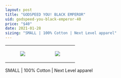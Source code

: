 ```yaml
---
layout: post
title: "GODSPEED YOU! BLACK EMPEROR"
uid: godspeed-you-black-emperor-40
price: "$40"
date: 2021-01-28
sizing: "SMALL | 100% Cotton | Next Level apparel"
---
```




<table style="width:100%;"><tr><td style="vertical-align:top;">
      <figure class="tmblr-full" data-orig-height="2048" data-orig-width="1365" data-orig-src="https://concertshirts.netlify.app/shirts/0417/0417-01.jpg"><img src="https://64.media.tumblr.com/dfc92215d0688daa81c8b4c464b9e829/831b450ac70b7c60-64/s540x810/987fe6909117749f6099e3e2804b215ff7c2552c.jpg" data-orig-height="2048" data-orig-width="1365" data-orig-src="https://concertshirts.netlify.app/shirts/0417/0417-01.jpg"/></figure></td>
    <td style="vertical-align:top;">
      <figure class="tmblr-full" data-orig-height="2048" data-orig-width="1365" data-orig-src="https://concertshirts.netlify.app/shirts/0417/0417-02.jpg"><img src="https://64.media.tumblr.com/d4b029f698c28ff5946c3568f1f9743e/831b450ac70b7c60-0e/s540x810/3089f353deae2ae4cbf90ad69f8c5f09ec55967a.jpg" data-orig-height="2048" data-orig-width="1365" data-orig-src="https://concertshirts.netlify.app/shirts/0417/0417-02.jpg"/></figure></td>
  </tr></table><p>
  SMALL | 100% Cotton | Next Level apparel
</p>
